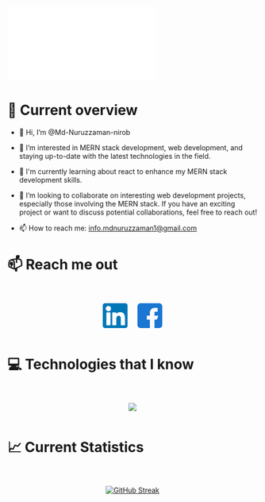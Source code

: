 ![banner!](<./assets/Black%20Yellow%20Simple%20Profile%20Linkedin%20Banner%20(6).pdf>)

# 👀 Current overview

- 👋 Hi, I’m @Md-Nuruzzaman-nirob

- 👀 I’m interested in MERN stack development, web development, and staying up-to-date with the latest technologies in the field.

- 🌱 I'm currently learning about react to enhance my MERN stack development skills.

- 💞️ I’m looking to collaborate on interesting web development projects, especially those involving the MERN stack. If you have an exciting project or want to discuss potential collaborations, feel free to reach out!

- 📫 How to reach me: info.mdnuruzzaman1@gmail.com

# 📫 Reach me out

<div align="center" style="margin:50px; display:flex; justify-content:center; gap:20px">
  <a href="https://linkedin.com/in/nuruzzamanmd2002"><img width="50px" src="./assets/linkedin.png" />
  </a>
  <a href="https://www.facebook.com/mdnuruzzamannirob1"><img width="50px" src="./assets/facebook.png" />
  </a>
</div>

# 💻 Technologies that I know

<div align="center" 
margin-top="50px" style="margin: 50px;"
>
  <a href="https://skillicons.dev">
    <img src="https://skillicons.dev/icons?i=html,css,tailwind,js,react,firebase,nodejs,express,mongodb" />
  </a>
</div>

# 📈 Current Statistics

<div align="center " style="margin: 50px;">
  <a href="https://git.io/streak-stats"><img src="https://github-readme-streak-stats.herokuapp.com?user=mdnuruzzamannirob&theme=react&card_width=500_hieght=500" alt="GitHub Streak" /></a>
</div>
